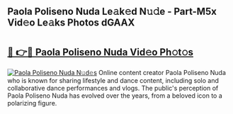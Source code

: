 ## Paola Poliseno Nuda Le𝚊k𝚎d N𝚞𝚍e - Part-M5x Vid𝚎o Le𝚊ks Photos dGAAX

# <h2><a href="http://fbffgv.evod.top/?m=Paola+Poliseno+Nuda">🔗 👉🔴 Paola Poliseno Nuda Vid𝚎o Ph𝚘t𝚘s</a></h2>

[![Paola Poliseno Nuda N𝚞d𝚎s](https://i.imgur.com/8V9OHl7.gif)](http://fbffgv.evod.top/?m=Paola+Poliseno+Nuda)
Online content creator Paola Poliseno Nuda who is known for sharing lifestyle and dance content, including solo and collaborative dance performances and vlogs. The public's perception of Paola Poliseno Nuda has evolved over the years, from a beloved icon to a polarizing figure. 
